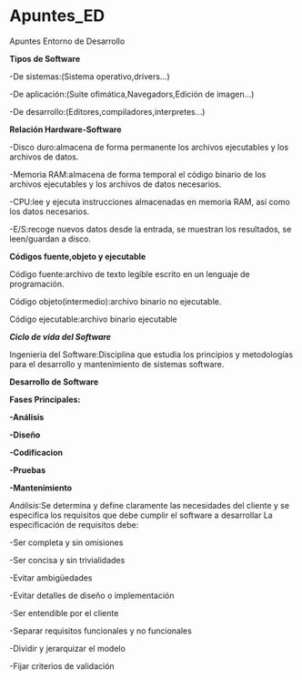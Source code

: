 # Apuntes_ED
Apuntes Entorno de Desarrollo


__Tipos de Software__


-De sistemas:(Sistema operativo,drivers...)

-De aplicación:(Suite ofimática,Navegadors,Edición de imagen...)

-De desarrollo:(Editores,compiladores,interpretes...)

__Relación Hardware-Software__


-Disco duro:almacena de forma permanente los archivos ejecutables y los archivos de datos.

-Memoria RAM:almacena de forma temporal el código binario de los archivos ejecutables y los archivos de datos necesarios.

-CPU:lee y ejecuta instrucciones almacenadas en memoria RAM, así como los datos necesarios.

-E/S:recoge nuevos datos desde la entrada, se muestran los resultados, se leen/guardan a disco.


__Códigos fuente,objeto y ejecutable__


Código fuente:archivo de texto legible escrito en un lenguaje de programación.

Código objeto(intermedio):archivo binario no ejecutable.

Código ejecutable:archivo binario ejecutable


__*Ciclo de vida del Software*__

Ingenieria del Software:Disciplina que estudia los principios y metodologías para el desarrollo y mantenimiento de sistemas software.

__Desarrollo de Software__

__Fases Principales:__
 
 __-Análisis__

__-Diseño__
 
 __-Codificacion__
  
  __-Pruebas__

__-Mantenimiento__


*Análisis*:Se determina y define claramente las necesidades del cliente y se especifica los requisitos que debe cumplir el software a desarrollar
La especificación de requisitos debe:


-Ser completa y sin omisiones

-Ser concisa y sin trivialidades

-Evitar ambigüedades

-Evitar detalles de diseño o implementación

-Ser entendible por el cliente

-Separar requisitos funcionales y no funcionales

-Dividir y jerarquizar el modelo

-Fijar criterios de validación
  
 
